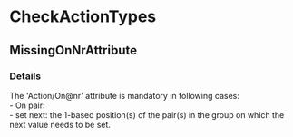 ﻿---  
uid: Validator_6_7_4  
---

# CheckActionTypes

## MissingOnNrAttribute

### Details

The 'Action\/On@nr' attribute is mandatory in following cases:  
\- On pair:  
    \- set next: the 1\-based position(s) of the pair(s) in the group on which the next value needs to be set.
